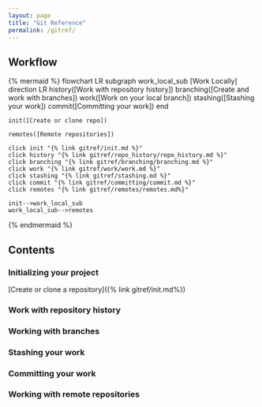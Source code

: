 ```yaml
---
layout: page
title: "Git Reference"
permalink: /gitref/
---
```



[comment]: <> (TODO: Good idea to add table of contents at top of each page so you can jump to sections.)

## Workflow

[comment]: <> (TODO: Once you build out the content may want to sue the subgraph option to make more granular pages.)
[comment]: <> (TODO: Now that I am working my way through I think this chart needs a complete overhaul and most of the content is in a working locally sub-graph)
[comment]: <> (TODO: Once you are content complete may want to build a new grapsh with direct links to the sub pages and habe the full index below.)

{% mermaid %}
 flowchart LR
    subgraph work_local_sub [Work Locally]
        direction LR
        history([Work with repository history])
        branching([Create and work with branches])
        work([Work on your local branch])
        stashing([Stashing your work])
        commit([Committing your work])
    end

    init([Create or clone repo])
    
    remotes([Remote repositories])
    
    click init "{% link gitref/init.md %}"
    click history "{% link gitref/repo_history/repo_history.md %}"
    click branching "{% link gitref/branching/branching.md %}"
    click work "{% link gitref/work/work.md %}"
    click stashing "{% link gitref/stashing.md %}"
    click commit "{% link gitref/committing/commit.md %}"
    click remotes "{% link gitref/remotes/remotes.md%}"

    init-->work_local_sub
    work_local_sub-->remotes
{% endmermaid %}

## Contents

### Initializing your project

[Create or clone a repository]({% link gitref/init.md%})

### Work with repository history

### Working with branches

### Stashing your work

### Committing your work

### Working with remote repositories